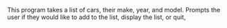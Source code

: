 This program takes a list of cars, their make, year, and model. Prompts the user if they would like to add to the list, display the list, or quit, 
